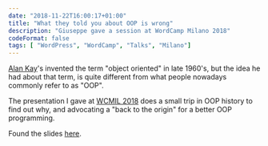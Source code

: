 ```yaml
---
date: "2018-11-22T16:00:17+01:00"
title: "What they told you about OOP is wrong"
description: "Giuseppe gave a session at WordCamp Milano 2018"
codeFormat: false
tags: [ "WordPress", "WordCamp", "Talks", "Milano"]
---
```


[Alan Kay](https://en.wikipedia.org/wiki/Alan_Kay)'s invented the term "object oriented" in late 1960's, but the idea he had about that term, is quite different from what people nowadays commonly refer to as "OOP".

The presentation I gave at [WCMIL 2018](https://2018.milano.wordcamp.org/) does a small trip in OOP history to find out why, and advocating a "back to the origin" for a better OOP programming.

Found the slides [here](https://speakerdeck.com/gmazzap/what-they-told-you-about-oop-is-wrong).